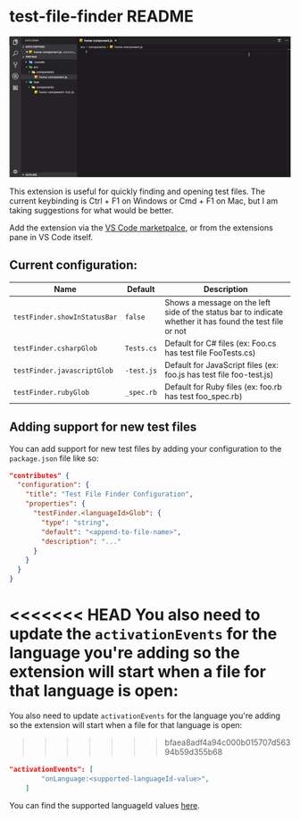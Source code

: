 # test-file-finder README

![Video of functionality](Feature.gif)

This extension is useful for quickly finding and opening test files.
The current keybinding is Ctrl + F1 on Windows or Cmd + F1 on Mac, but I am taking suggestions for what would be better.

Add the extension via the [VS Code marketpalce](https://marketplace.visualstudio.com/items?itemName=riegledevin.test-file-finder), or from the extensions pane in VS Code itself.

## Current configuration:

| Name | Default | Description
| -- | -- | -- |
| `testFinder.showInStatusBar` | `false` | Shows a message on the left side of the status  bar to indicate whether it has found the test file or not
| `testFinder.csharpGlob` | `Tests.cs` | Default for C# files (ex: Foo.cs has test file FooTests.cs)
| `testFinder.javascriptGlob` | `-test.js` | Default for JavaScript files (ex: foo.js has test file foo-test.js)
| `testFinder.rubyGlob` | `_spec.rb` | Default for Ruby files (ex: foo.rb has test foo_spec.rb)



## Adding support for new test files
You can add support for new test files by adding your configuration to the `package.json` file like so:

```json
"contributes" {
  "configuration": {
    "title": "Test File Finder Configuration",
    "properties": {
      "testFinder.<languageId>Glob": {
        "type": "string",
        "default": "<append-to-file-name>",
        "description": "..."
      }
    }
  }
}
```

<<<<<<< HEAD
You also need to update the `activationEvents` for the language you're adding so the extension will start when a file for that language is open:
=======
You also need to update `activationEvents` for the language you're adding so the extension will start when a file for that language is open:
>>>>>>> bfaea8adf4a94c000b015707d56394b59d355b68

```json
"activationEvents": [
        "onLanguage:<supported-languageId-value>",
    ]
```

You can find the supported languageId values [here](https://code.visualstudio.com/docs/languages/identifiers).
